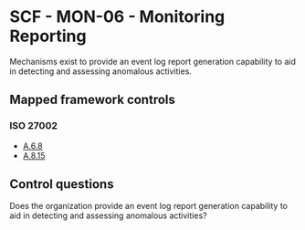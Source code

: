 # SCF - MON-06 - Monitoring Reporting
Mechanisms exist to provide an event log report generation capability to aid in detecting and assessing anomalous activities. 
## Mapped framework controls
### ISO 27002
- [A.6.8](../iso27002/a-6.md#a68)
- [A.8.15](../iso27002/a-8.md#a815)
  
## Control questions
Does the organization provide an event log report generation capability to aid in detecting and assessing anomalous activities? 
  